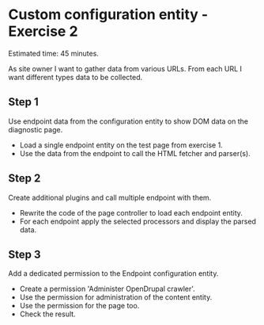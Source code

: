 # Custom configuration entity - Exercise 2
Estimated time: 45 minutes.

As site owner I want to gather data from various URLs. From each URL I want different types data to be collected.

## Step 1
Use endpoint data from the configuration entity to show DOM data on the diagnostic page.

- Load a single endpoint entity on the test page from exercise 1.
- Use the data from the endpoint to call the HTML fetcher and parser(s).

## Step 2
Create additional plugins and call multiple endpoint with them.

- Rewrite the code of the page controller to load each endpoint entity.
- For each endpoint apply the selected processors and display the parsed data.

## Step 3
Add a dedicated permission to the Endpoint configuration entity.

- Create a permission 'Administer OpenDrupal crawler'.
- Use the permission for administration of the content entity.
- Use the permission for the page too.
- Check the result.
